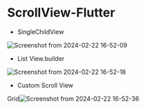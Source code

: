 # ScrollView-Flutter


- SingleChildView

  
 ![Screenshot from 2024-02-22 16-52-09](https://github.com/atulvesu/Scroll-View-Flutter/assets/157306983/d4a9d077-324a-4196-8e88-bca190f48dfa)


- List View.builder

  
![Screenshot from 2024-02-22 16-52-18](https://github.com/atulvesu/Scroll-View-Flutter/assets/157306983/806613e9-7f79-4af1-9879-a9e9b0820a51)



- Custom Scroll View
  
Grid![Screenshot from 2024-02-22 16-52-36](https://github.com/atulvesu/Scroll-View-Flutter/assets/157306983/b4d37482-e279-4de5-ab8b-03757121a508)

